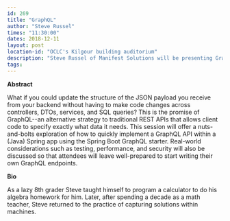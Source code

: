 ```yaml
---
id: 269
title: "GraphQL"
author: "Steve Russel"
times: "11:30:00"
dates: 2018-12-11
layout: post
location-id: "OCLC's Kilgour building auditorium"  
description: "Steve Russel of Manifest Solutions will be presenting GraphQL."
tags: 
---
```

**Abstract**

What if you could update the structure of the JSON payload you receive from your backend without having to make code changes across controllers, DTOs, services, and SQL queries? This is the promise of GraphQL--an alternative strategy to traditional REST APIs that allows client code to specify exactly what data it needs. This session will offer a nuts-and-bolts exploration of how to quickly implement a GraphQL API within a (Java) Spring app using the Spring Boot GraphQL starter. Real-world considerations such as testing, performance, and security will also be discussed so that attendees will leave well-prepared to start writing their own GraphQL endpoints.

**Bio**

As a lazy 8th grader Steve taught himself to program a calculator to do his algebra homework for him. Later, after spending a decade as a math teacher, Steve returned to the practice of capturing solutions within machines.